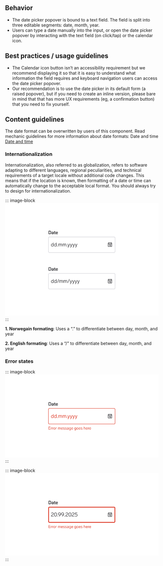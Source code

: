 ## Behavior
* The date picker popover is bound to a text field. The field is split into three editable segments: date, month, year.
* Users can type a date manually into the input, or open the date picker popover by interacting with the text field (on click/tap) or the calendar icon.

## Best practices / usage guidelines
* The Calendar icon button isn’t an accessibility requirement but we recommend displaying it so that it is easy to understand what information the field requires and keyboard navigation users can access the date picker popover.
* Our recommendation is to use the date picker in its default form (a raised popover), but if you need to create an inline version, please bare in mind that that has more UX requirements (eg, a confirmation button) that you need to fix yourself.

## Content guidelines
The date format can be overwritten by users of this component. Read mechanic guidelines for more information about date formats: Date and time
[Date and time](https://www.astro-contentguide.com/05b2d7be6/p/649b17-date-and-time)

### Internationalization
Internationalization, also referred to as globalization, refers to software adapting to different languages, regional peculiarities, and technical requirements of a target locale without additional code changes. This means that if the location is known, then formatting of a date or time can automatically change to the acceptable local format. You should always try to design for internationalization.

::: image-block
![Example displaying two date input fields with “dd.mm.yyyy” inside. Both input fields has a highlight, emphasizing the difference between Norwegian formatting (using a dot to differentiate between day, month and year) and English formatting (using a slash to differentiate between day, month and year).](./usage-1.svg)
:::

**1. Norwegain formating**: Uses a “.” to differentiate between day, month, and year

**2. English formating**: Uses a “/” to differentiate between day, month, and year

### Error states
::: image-block
![Example showing date input field error states marked with a red border, red input text and an error message below the input. ](./usage-2.svg)
:::

::: image-block
![Example showing date input field error states marked with a red border and an error message below the input.](./usage-3.svg)
:::
